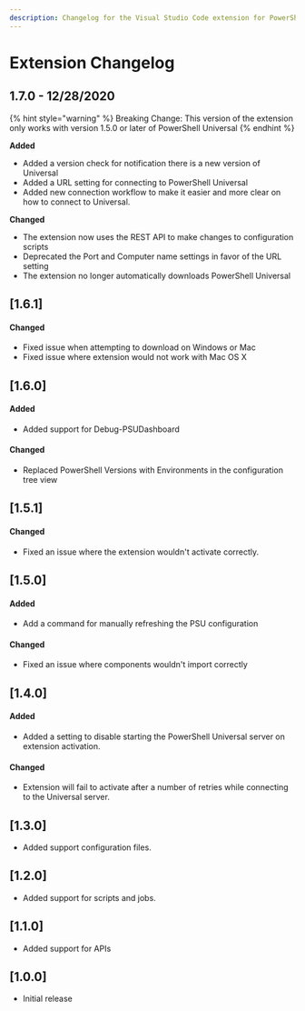 ```yaml
---
description: Changelog for the Visual Studio Code extension for PowerShell Universal.
---
```


# Extension Changelog

## 1.7.0 - 12/28/2020

{% hint style="warning" %}
Breaking Change: This version of the extension only works with version 1.5.0 or later of PowerShell Universal 
{% endhint %}

**Added**

* Added a version check for notification there is a new version of Universal
* Added a URL setting for connecting to PowerShell Universal
* Added new connection workflow to make it easier and more clear on how to connect to Universal.

**Changed**

* The extension now uses the REST API to make changes to configuration scripts
* Deprecated the Port and Computer name settings in favor of the URL setting
* The extension no longer automatically downloads PowerShell Universal

## \[1.6.1\]

#### Changed

* Fixed issue when attempting to download on Windows or Mac
* Fixed issue where extension would not work with Mac OS X

## \[1.6.0\]

#### Added

* Added support for Debug-PSUDashboard

#### Changed

* Replaced PowerShell Versions with Environments in the configuration tree view

## \[1.5.1\]

#### Changed

* Fixed an issue where the extension wouldn't activate correctly.

## \[1.5.0\]

#### Added

* Add a command for manually refreshing the PSU configuration

#### Changed

* Fixed an issue where components wouldn't import correctly

## \[1.4.0\]

#### Added

* Added a setting to disable starting the PowerShell Universal server on extension activation.

#### Changed

* Extension will fail to activate after a number of retries while connecting to the Universal server.

## \[1.3.0\]

* Added support configuration files. 

## \[1.2.0\]

* Added support for scripts and jobs.

## \[1.1.0\]

* Added support for APIs

## \[1.0.0\]

* Initial release

